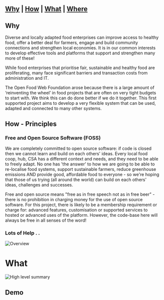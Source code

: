 ## [Why](#Why)  |  [How](#How)  |  [What](#What)  |  [Where](#Where)  

## Why <a id="Why"/>

Diverse and locally adapted food enterprises can improve access to healthy food, offer a better deal for farmers, engage and build community connections and strengthen local economies. It is in our common interests to develop effective tools and platforms that support and strengthen many more of these!

While food enterprises that prioritise fair, sustainable and healthy food are proliferating, many face significant barriers and transaction costs from administration and IT.

The Open Food Web Foundation arose because there is a large amount of ‘reinventing the wheel’ in food projects that are often on very tight budgets to start with. We think this can do done better if we do it together. This first supported project aims to develop a very flexible system that can be used, adapted and connected to many other systems.

## How - Principles <a id="How"/>

### Free and Open Source Software (FOSS) <a id="FOSS"/>

We are completely committed to open source software: if code is closed then we cannot learn and build on each others' ideas. Every local food coop, hub, CSA has a different context and needs, and they need to be able to freely adapt. No one has 'the answer' to how we are going to be able to re-localise food systems, support sustainable farmers, reduce greenhouse emissions AND provide good, affordable food to everyone - so we're hoping that those of us trying (all around the world) can build on each others' ideas, challenges and successes.

Free and open source means "free as in free speech not as in free beer" - there is no prohibition in charging money for the use of open source software. For this project, there is likely to be a membership requirement or charge for: advanced features, customisation or supported services to hosted or advanced uses of the platform. However, the code-base here will always be free in all senses of the word!

### Lots of Help . . <a id="Volunteers"/>
![Overview](http://openfoodweb.org/foundation/wp-content/uploads/2012/12/OFWF-Platform-Call-for-Volunteers-1024x723.jpg)

# What <a id="What"/>

![High level summary](http://openfoodweb.org/foundation/wp-content/uploads/2012/12/OFW-Platform-pic.png)

## Demo <a id="Demo"/>

 
